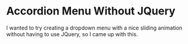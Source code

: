 Accordion Menu Without JQuery
==========================

I wanted to try creating a dropdown menu with a nice sliding animation without having to use JQuery, so I came up with this.
